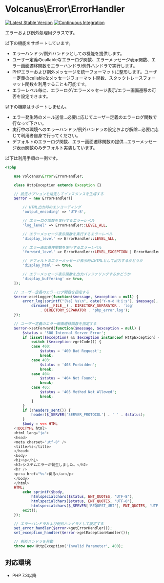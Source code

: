 # Volcanus\Error\ErrorHandler

[![Latest Stable Version](https://poser.pugx.org/volcanus/error/v/stable.png)](https://packagist.org/packages/volcanus/error)
[![Continuous Integration](https://github.com/k-holy/volcanus-error/actions/workflows/ci.yml/badge.svg)](https://github.com/k-holy/volcanus-error/actions/workflows/ci.yml)

エラーおよび例外処理用クラスです。

以下の機能をサポートしています。

* エラーハンドラ/例外ハンドラとしての機能を提供します。
* ユーザー定義のcallableなエラーログ関数、エラーメッセージ表示関数、エラー画面遷移関数をエラーハンドラ/例外ハンドラで実行します。
* PHPエラーおよび例外メッセージを統一フォーマットに整形します。ユーザー定義のcallableなメッセージフォーマット関数、スタックトレースフォーマット関数を利用することも可能です。
* エラーレベル毎に、エラーログ/エラーメッセージ表示/エラー画面遷移の可否を設定できます。

以下の機能はサポートしません。

* エラー発生時のメール送信…必要に応じてユーザー定義のエラーログ関数で行なって下さい。
* 実行中の環境へのエラーハンドラ/例外ハンドラの設定および解除…必要に応じて利用者自身で行ってください。
* デフォルトのエラーログ関数、エラー画面遷移関数の提供…エラーメッセージ表示関数のみデフォルト実装しています。

以下は利用手順の一例です。

```php
<?php

    use Volcanus\Error\ErrorHandler;

    class HttpException extends Exception {}

    // 設定オプションを指定してインスタンスを生成する
    $error = new ErrorHandler([

        // HTML出力時のエンコーディング
        'output_encoding' => 'UTF-8',

        // エラーログ関数を実行するエラーレベル
        'log_level' => ErrorHandler::LEVEL_ALL,

        // エラーメッセージ表示関数を実行するエラーレベル
        'display_level' => ErrorHandler::LEVEL_ALL,

        // エラー画面遷移関数を実行するエラーレベル
        'forward_level' => ErrorHandler::LEVEL_EXCEPTION | ErrorHandler::LEVEL_ERROR,

        // デフォルトのエラーメッセージ表示時にHTMLとして出力するかどうか
        'display_html' => true,

        // エラーメッセージ表示関数を出力バッファリングするかどうか
        'display_buffering' => true,
    ]);

    // ユーザー定義のエラーログ関数を指定する
    $error->setLogger(function($message, $exception = null) {
        error_log(sprintf("[%s] %s\n", date('Y-m-d H:i:s'), $message), 3,
            dirname(__FILE__) . DIRECTORY_SEPARATOR . 'log'
                . DIRECTORY_SEPARATOR . 'php_error.log');
    });

    // ユーザー定義のエラー画面遷移関数を指定する
    $error->setForward(function($message, $exception = null) {
        $status = '500 Internal Server Error';
        if (isset($exception) && $exception instanceof HttpException) {
            switch ($exception->getCode()) {
            case 400:
                $status = '400 Bad Request';
                break;
            case 403:
                $status = '403 Forbidden';
                break;
            case 404:
                $status = '404 Not Found';
                break;
            case 405:
                $status = '405 Method Not Allowed';
                break;
            }
        }
        if (!headers_sent()) {
            header($_SERVER['SERVER_PROTOCOL'] . ' ' . $status);
        }
        $body = <<< HTML
    <!DOCTYPE html>
    <html lang="ja">
    <head>
    <meta charset="utf-8" />
    <title>%s</title>
    </head>
    <body>
    <h1>%s</h1>
    <h2>システムエラーが発生しました。</h2>
    <hr />
    <p><a href="%s">戻る</a></p>
    </body>
    </html>
    HTML;
        echo sprintf($body,
            htmlspecialchars($status, ENT_QUOTES, 'UTF-8'),
            htmlspecialchars($status, ENT_QUOTES, 'UTF-8'),
            htmlspecialchars($_SERVER['REQUEST_URI'], ENT_QUOTES, 'UTF-8'));
        exit();
    });

    // エラーハンドラおよび例外ハンドラとして設定する
    set_error_handler($error->getErrorHandler());
    set_exception_handler($error->getExceptionHandler());

    // 例外ハンドラを発動
    throw new HttpException('Invalid Parameter', 400);
```

## 対応環境

* PHP 7.3以降